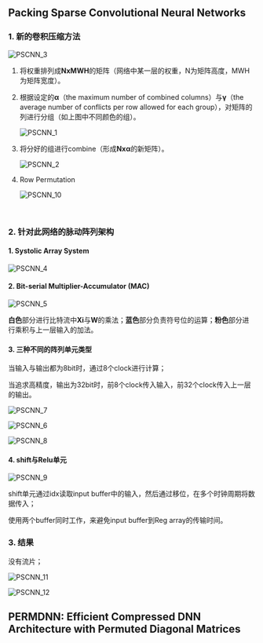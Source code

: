 ## Packing Sparse Convolutional Neural Networks

### 1. 新的卷积压缩方法

![PSCNN_3](/PSCNN_3.PNG)

1. 将权重排列成**NxMWH**的矩阵（网络中某一层的权重，N为矩阵高度，MWH为矩阵宽度）。

2. 根据设定的**α**（the maximum number of combined columns）与**γ**（the average number of conflicts per row allowed for each group），对矩阵的列进行分组（如上图中不同颜色的组）。

   ![PSCNN_1](/PSCNN_1.PNG)

3. 将分好的组进行combine（形成**Nxα**的新矩阵）。

   ![PSCNN_2](/PSCNN_2.PNG)

4. Row Permutation

   ![PSCNN_10](/PSCNN_10.PNG)

   ​

### 2. 针对此网络的脉动阵列架构

#### **1. Systolic Array System**

![PSCNN_4](/PSCNN_4.PNG)



#### **2. Bit-serial Multiplier-Accumulator (MAC)**

![PSCNN_5](/PSCNN_5.PNG)

**白色**部分进行比特流中**Xi**与**W**的乘法；**蓝色**部分负责符号位的运算；**粉色**部分进行乘积与上一层输入的加法。



#### **3. 三种不同的阵列单元类型**

当输入与输出都为8bit时，通过8个clock进行计算；

当追求高精度，输出为32bit时，前8个clock传入输入，前32个clock传入上一层的输出。

![PSCNN_7](/PSCNN_7.PNG)

![PSCNN_6](/PSCNN_6.PNG)

![PSCNN_8](/PSCNN_8.PNG)

#### 4. shift与Relu单元

![PSCNN_9](/PSCNN_9.PNG)

shift单元通过idx读取input buffer中的输入，然后通过移位，在多个时钟周期将数据传入；

使用两个buffer同时工作，来避免input buffer到Reg array的传输时间。



### 3. 结果

没有流片；

![PSCNN_11](/PSCNN_11.PNG)

![PSCNN_12](/PSCNN_12.PNG)





## PERMDNN: Efficient Compressed DNN Architecture with Permuted Diagonal Matrices



